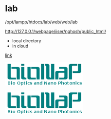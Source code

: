 # lab

/opt/lampp/htdocs/lab/web/web/lab

http://127.0.0.1/webpage/iiser/nghosh/public_html/

- local directory
- in cloud

[link](https://www.iiserkol.ac.in/~nghosh)

![logo](./image/logo.png)

[![click](./image/logo.png)](https://www.iiserkol.ac.in/~nghosh)
